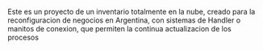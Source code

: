 Este es un proyecto de un inventario totalmente en la nube, creado para la reconfiguracion de negocios en Argentina, con sistemas de Handler o manitos de conexion, que permiten la continua actualizacion de los procesos
